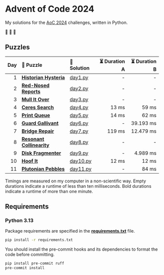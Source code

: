 # Advent of Code 2024

My solutions for the [AoC 2024](https://adventofcode.com/2024) challenges, written in Python.

🎄 🎄 🎄

## Puzzles

| Day | 🧩 Puzzle                                                        | 🐍 Solution              | ⏳ Duration A | ⏳ Duration B |
| --: | :--------------------------------------------------------------- | :----------------------- | ------------: | ------------: |
|   1 | **[Historian Hysteria](https://adventofcode.com/2024/day/1)**    | [day1.py](src/day1.py)   |             - |             - |
|   2 | **[Red-Nosed Reports](https://adventofcode.com/2024/day/2)**     | [day2.py](src/day2.py)   |             - |             - |
|   3 | **[Mull It Over](https://adventofcode.com/2024/day/3)**          | [day3.py](src/day3.py)   |             - |             - |
|   4 | **[Ceres Search](https://adventofcode.com/2024/day/4)**          | [day4.py](src/day4.py)   |         13 ms |         59 ms |
|   5 | **[Print Queue](https://adventofcode.com/2024/day/5)**           | [day5.py](src/day5.py)   |         14 ms |         62 ms |
|   6 | **[Guard Gallivant](https://adventofcode.com/2024/day/6)**       | [day6.py](src/day6.py)   |             - |     39.193 ms |
|   7 | **[Bridge Repair](https://adventofcode.com/2024/day/7)**         | [day7.py](src/day7.py)   |        119 ms |     12.479 ms |
|   8 | **[Resonant Collinearity](https://adventofcode.com/2024/day/8)** | [day8.py](src/day8.py)   |             - |             - |
|   9 | **[Disk Fragmenter](https://adventofcode.com/2024/day/9)**       | [day9.py](src/day9.py)   |             - |      4.989 ms |
|  10 | **[Hoof It](https://adventofcode.com/2024/day/10)**              | [day10.py](src/day10.py) |         12 ms |         12 ms |
|  11 | **[Plutonian Pebbles](https://adventofcode.com/2024/day/11)**    | [day11.py](src/day11.py) |             - |         84 ms |

Timings are measured on my computer in a non-scientific way.
Empty durations indicate a runtime of less than ten milliseconds.
Bold durations indicate a runtime of more than one minute.

## Requirements

### Python 3.13

Package requirements are specified in the **[requirements.txt](requirements.txt)** file.

```sh
pip install -r requirements.txt
```

You should install the pre-commit hooks and its dependencies to format the code before committing.

```sh
pip install pre-commit ruff
pre-commit install
```
